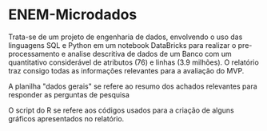 # ENEM-Microdados

Trata-se de um projeto de engenharia de dados, envolvendo o uso das linguagens SQL e Python em um notebook DataBricks para realizar o pre-processamento e analise descritiva de dados de um Banco com um quantitativo considerável de atributos (76) e linhas (3.9 milhões). 
O relatório traz consigo todas as informações relevantes para a avaliação do MVP.

A planilha "dados gerais" se refere ao resumo dos achados relevantes para responder as perguntas de pesquisa

O script do R se refere aos códigos usados para a criação de alguns gráficos apresentados no relatório.


